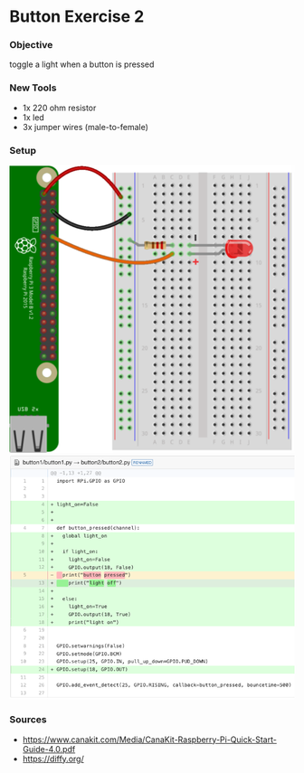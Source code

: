 # Button Exercise 2

### Objective

toggle a light when a button is pressed


### New Tools

* 1x 220 ohm resistor 
* 1x led 
* 3x jumper wires (male-to-female)


### Setup

![Light Setup](help2.png)
![Code Diffy](diffy2.png)

### Sources

* https://www.canakit.com/Media/CanaKit-Raspberry-Pi-Quick-Start-Guide-4.0.pdf
* https://diffy.org/


